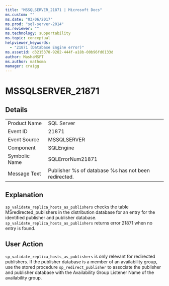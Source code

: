 ```yaml
---
title: "MSSQLSERVER_21871 | Microsoft Docs"
ms.custom: ""
ms.date: "03/06/2017"
ms.prod: "sql-server-2014"
ms.reviewer: ""
ms.technology: supportability
ms.topic: conceptual
helpviewer_keywords: 
  - "21871 (Database Engine error)"
ms.assetid: d3215378-9282-444f-a18b-00b96fd0133d
author: MashaMSFT
ms.author: mathoma
manager: craigg
---
```

# MSSQLSERVER_21871
    
## Details  
  
|||  
|-|-|  
|Product Name|SQL Server|  
|Event ID|21871|  
|Event Source|MSSQLSERVER|  
|Component|SQLEngine|  
|Symbolic Name|SQLErrorNum21871|  
|Message Text|Publisher %s of database %s has not been redirected.|  
  
## Explanation  
 `sp_validate_replica_hosts_as_publishers` checks the table MSredirected_publishers in the distribution database for an entry for the identified publisher and publisher database.  `sp_validate_replica_hosts_as_publishers` returns error 21871 when no entry is found.  
  
## User Action  
 `sp_validate_replica_hosts_as_publishers` is only relevant for redirected publishers. If the publisher database is a member of an availability group, use the stored procedure `sp_redirect_publisher` to associate the publisher and publisher database with the Availability Group Listener Name of the availability group.  
  
  
